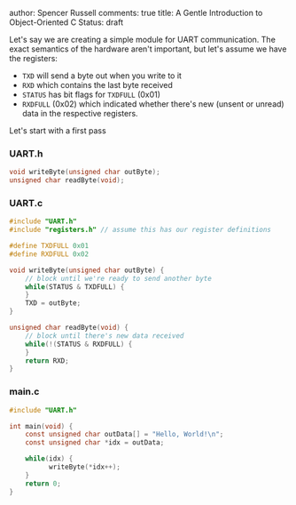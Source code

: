 author: Spencer Russell
comments: true
title: A Gentle Introduction to Object-Oriented C
Status: draft


Let's say we are creating a simple module for UART communication. The exact
semantics of the hardware aren't important, but let's assume we have the
registers:
* `TXD` will send a byte out when you write to it
* `RXD` which contains the last byte received
* `STATUS` has bit flags for `TXDFULL` (0x01)
* `RXDFULL` (0x02) which indicated whether there's new (unsent or unread) data
  in the respective registers.


Let's start with a first pass

### UART.h

```c
void writeByte(unsigned char outByte);
unsigned char readByte(void);
```

### UART.c

```c
#include "UART.h"
#include "registers.h" // assume this has our register definitions

#define TXDFULL 0x01
#define RXDFULL 0x02

void writeByte(unsigned char outByte) {
    // block until we're ready to send another byte
    while(STATUS & TXDFULL) {
    }
    TXD = outByte;
}

unsigned char readByte(void) {
    // block until there's new data received
    while(!(STATUS & RXDFULL) {
    }
    return RXD;
}
```

### main.c

```c
#include "UART.h"

int main(void) {
    const unsigned char outData[] = "Hello, World!\n";
    const unsigned char *idx = outData;

    while(idx) {
          writeByte(*idx++);
    }
    return 0;
}
```
